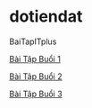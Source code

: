 ﻿# dotiendat
BaiTapITplus

  <a href="https://dtdat1998.github.io/dotiendat/BTBuoi1/BTb1.html" target="blank">Bài Tập Buổi 1</a>


  <a href="https://dtdat1998.github.io/dotiendat/BTBuoi2/BT1_2.html" target="blank">Bài Tập Buổi 2</a>


  <a href="https://dtdat1998.github.io/dotiendat/BTBuoi3" target="blank">Bài Tập Buổi 3</a>


